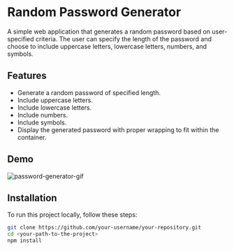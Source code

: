# Random Password Generator

A simple web application that generates a random password based on user-specified criteria. The user can specify the length of the password and choose to include uppercase letters, lowercase letters, numbers, and symbols.

## Features

- Generate a random password of specified length.
- Include uppercase letters.
- Include lowercase letters.
- Include numbers.
- Include symbols.
- Display the generated password with proper wrapping to fit within the container.

## Demo

![password-generator-gif](https://github.com/user-attachments/assets/fdc76f01-f676-48d9-9caa-5845ba1edfa3)

## Installation

To run this project locally, follow these steps:

   ```sh
   git clone https://github.com/your-username/your-repository.git
   cd <your-path-to-the-project>
   npm install
   ```
